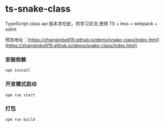 # ts-snake-class
 TypeScript class api 版本贪吃蛇，供学习交流,使用 TS + less + webpack + eslint

 预览地址：[https://zhangjinbo619.github.io/demo/snake-class/index.html](https://zhangjinbo619.github.io/demo/snake-class/index.html)
 ### 安装依赖
 `npm install`
### 开发模式启动
`npm run start`

### 打包
`npm run build`